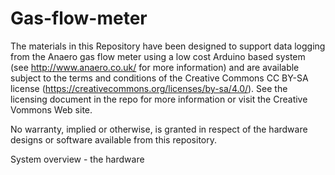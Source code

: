 # Gas-flow-meter

The materials in this Repository have been designed to support data logging from the Anaero gas flow meter using a low cost Arduino based system (see http://www.anaero.co.uk/ for more information) and are available subject to the terms and conditions of the Creative Commons CC BY-SA license
(https://creativecommons.org/licenses/by-sa/4.0/). See the licensing document in the repo for more information or visit the Creative Vommons Web site.

No warranty, implied or otherwise, is granted in respect of the hardware designs or software available from this repository.

System overview - the hardware






